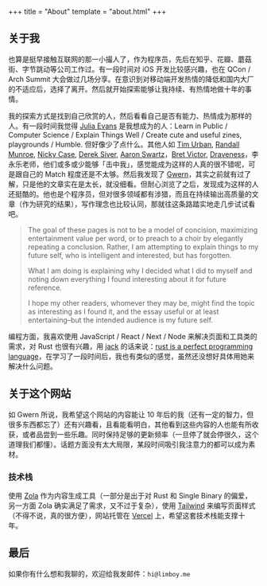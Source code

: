 +++
title = "About"
template = "about.html"
+++

## 关于我

也算是挺早接触互联网的那一小撮人了，作为程序员，先后在知乎、花瓣、蘑菇街、字节跳动等公司工作过。有一段时间对 iOS 开发比较感兴趣，也在 QCon / Arch Summit 大会做过几场分享。在意识到对移动端开发热情的降低和国内大厂的不适应后，选择了离开。然后就开始探索能够让我持续、有热情地做十年的事情。

我的探索方式是找到自己欣赏的人，然后看看自己是否有能力、热情成为那样的人。有一段时间我觉得 [Julia Evans](https://jvns.ca) 是我想成为的人：Learn in Public / Computer Science / Explain Things Well / Create cute and useful zines, playgrounds / Humble. 但好像少了点什么。其他人如 [Tim Urban](https://waitbutwhy.com), [Randall Munroe](http://xkcd.com), [Nicky Case](https://ncase.me), [Derek Siver](https://sive.rs), [Aaron Swartz](http://aaronsw.com)，[Bret Victor](http://worrydream.com), [Draveness](https://draveness.me)，李永乐老师，他们或多或少能够「击中我」，感觉能成为这样的人真的很不错呢，可是跟自己的 Match 程度还是不太够。然后我发现了 [Gwern](https://gwern.net)，其实之前就有过了解，只是他的文章实在是太长，就没细看。但耐心浏览了之后，发现成为这样的人还挺酷的。他也是个程序员，但对很多领域都有涉猎，而且在持续输出高质量的文章（作为研究的结果），写作理念也比较认同，那就往这条路踏实地走几步试试看吧。

> The goal of these pages is not to be a model of concision, maximizing entertainment value per word, or to preach to a choir by elegantly repeating a conclusion. Rather, I am attempting to explain things to my future self, who is intelligent and interested, but has forgotten.
>
> What I am doing is explaining why I decided what I did to myself and noting down everything I found interesting about it for future reference.
>
> I hope my other readers, whomever they may be, might find the topic as interesting as I found it, and the essay useful or at least entertaining–but the intended audience is my future self.

编程方面，我喜欢使用 JavaScript / React / Next / Node 来解决页面和工具类的需求，对 Rust 也很有兴趣，用 [jack](https://twitter.com/jack) 的话来说：[rust is a perfect programming language](https://twitter.com/jack/status/1474263588651126788)，在学习了一段时间后，我也有类似的感觉，虽然还没想好具体用她来解决什么问题。

## 关于这个网站

如 Gwern 所说，我希望这个网站的内容能让 10 年后的我（还有一定的智力，但很多东西都忘了）还有兴趣看，且看能看明白，其他看到这些内容的人也能有所收获，或者品尝到一些乐趣。同时保持足够的更新频率（一旦停了就会停很久，这个道理我们都懂）。话题方面没有太大局限，某段时间吸引我注意力的都可以成为素材。

### 技术栈

使用 [Zola](https://www.getzola.org) 作为内容生成工具（一部分是出于对 Rust 和 Single Binary 的偏爱，另一方面 Zola 确实满足了需求，又不过于复杂），使用 [Tailwind](http://tailwindcss.com) 来编写页面样式（不得不说，真的很方便），网站托管在 [Vercel](http://vercel.com) 上，希望这套技术栈能支撑十年。

## 最后

如果你有什么想和我聊的，欢迎给我发邮件：`hi@limboy.me`
